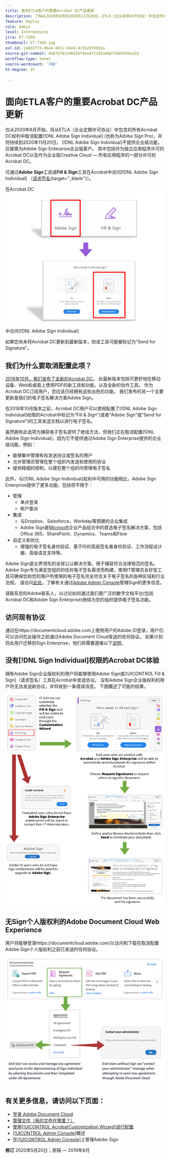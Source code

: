 ```yaml
---
title: 面向ETLA客户的重要Acrobat DC产品更新
description: 了解从2020年8月到2020年11月20日，ETLA（企业定期许可协议）中包含的Acrobat DC权利的重要更改
feature: Deploy
role: Admin
level: Intermediate
jira: KT-7269
thumbnail: KT-7269.jpg
exl-id: 1a8d3f7d-96a4-4811-b4e9-9c55287b92ea
source-git-commit: 4e6fbf91e96d26f9ee8f1105ad68738b9450a32d
workflow-type: tm+mt
source-wordcount: '700'
ht-degree: 2%

---
```


# 面向ETLA客户的重要Acrobat DC产品更新

仅从2020年8月开始，将从ETLA（企业定期许可协议）中包含的所有Acrobat DC权利中取消配置[!DNL Adobe Sign Individual] (也称为Adobe Sign Pro)，并将持续到2020年11月20日。 [!DNL Adobe Sign Individual]不提供企业级功能，应替换为Adobe Sign Enterprise企业版客户。 其中包括作为独立应用程序许可的Acrobat DC以及作为企业版Creative Cloud — 所有应用程序的一部分许可的Acrobat DC。

可通过&#x200B;**Adobe Sign**&#x200B;工具或&#x200B;**Fill &amp; Sign**&#x200B;工具在Acrobat中访问[!DNL Adobe Sign Individual] （[请求签名](https://www.adobe.com/acrobat/online/request-signature.html){target="_blank"}）。

在Acrobat DC![&#128279;](../assets/Deploy_SignEntitle1.png)中访问[!DNL Adobe Sign Individual]

如果您尚未将Acrobat DC更新到最新版本，则该工具可能被标记为“Send for Signature”。

## 我们为什么要取消配置此项？

[2018年10月，我们发布了全新的Acrobat DC](https://news.adobe.com/news/news-details/2018/Adobe-Redefines-What-Is-Possible-With-PDF-With-All-New-Acrobat-DC)。 此最新版本包括可更好地在移动设备、Web和桌面上使用PDF的新工具和功能，以及全新的协作工具。 作为Acrobat DC订阅用户，您应该已经拥有这些出色的功能。 我们发布的另一个主要更新是我们的电子签名解决方案Adobe Sign。

在2018年10月版本之前，Acrobat DC用户可以使用配置了[!DNL Adobe Sign Individual]权限的Acrobat中标记为“Fill &amp; Sign”(或者“Adobe Sign”或“Send for Signature”)的工具发送文档以进行电子签名。

虽然拥有此选项为捕获电子签名提供了绝佳方法，但我们正在取消配置[!DNL Adobe Sign Individual]，因为它不提供通过Adobe Sign Enterprise提供的企业级功能，例如：

* 能够集中管理有权发送协议或签名的用户
* 允许管理员管理在整个组织内发送和使用的协议
* 提供精细的控制，以便在整个组织内管理电子签名

此外，与[!DNL Adobe Sign Individual]权利中可用的功能相比，Adobe Sign Enterprise提供了更多功能，包括但不限于：

* 管理
   * 单点登录
   * 帐户委派
* 集成
   * 与Dropbox、Salesforce、Workday等预建的企业集成
   * Adobe Sign是[Microsoft](https://acrobat.adobe.com/us/en/business/integrations/microsoft.html)企业产品组合中的首选电子签名解决方案，包括Office 365、SharePoint、Dynamics、Teams和Flow
* 自定义和优化
   * 增强的电子签名身份验证、基于ID的高级签名者身份验证、工作流程设计器、高级语言支持等。

Adobe Sign是业界领先的全球公认解决方案，用于捕获符合法律规范的签名。 Adobe Sign专为满足您组织的任何电子签名需求而构建，使用IT管理员友好型工具可确保您和您的用户所使用的电子签名完全符合关于电子签名的各种区域和行业法规。 请访问[此处](https://helpx.adobe.com/cn/enterprise/using/verify-domain-ownership.html)，了解有关通过[Adobe Admin Console](https://helpx.adobe.com/cn/enterprise/using/admin-console.html)管理Sign的更多信息。

请联系您的Adobe联系人，以讨论如何通过我们更广泛的数字文档平台(包括Acrobat DC和Adobe Sign Enterprise)继续为您的组织提供电子签名功能。

## 访问现有协议

通过在https://documentcloud.adobe.com上使用用户的Adobe ID登录，用户仍可以访问在此操作之前通过Adobe Document Cloud发送的任何协议。 如果计划将此用户迁移到Sign Enterprise，他们将需要遵循以下[说明](https://helpx.adobe.com/cn/sign/kb/how-to-download-signed-documents---adobe-sign.html)。

## 没有[!DNL Sign Individual]权限的Acrobat DC体验

拥有Adobe Sign企业版权利的用户将能够使用Adobe Sign或[!UICONTROL Fill &amp; Sign]（请求签名）工具在Acrobat中发送协议。
没有Adobe Sign企业版权利的用户将无法发送新协议，并将收到一条错误消息。 下图概述了可能的结果。

![Acrobat DC体验的错误消息](../assets/Deploy_SignEntitle2.png)

## 无Sign个人版权利的Adobe Document Cloud Web Experience

用户将能够登录https://documentcloud.adobe.com/以访问和下载在取消配置Adobe Sign个人版权利之前已发送的任何协议。

![Document CloudWeb体验的错误消息](../assets/Deploy_SignEntitle3.png)

## 有关更多信息，请访问以下页面：

* [登录 Adobe Document Cloud](https://helpx.adobe.com/cn/document-cloud/help/sign-in.html)
* [管理文件（我的文件在哪里？）](https://helpx.adobe.com/cn/document-cloud/help/manage-files.html)
* [使用[!UICONTROL AcrobatCustomization Wizard]进行配置](https://www.adobe.com/devnet-docs/acrobatetk/tools/Wizard/WizardDC/index.html)
* [[!UICONTROL Admin Console]](https://helpx.adobe.com/cn/enterprise/using/admin-console.html)概述
* [在[!UICONTROL Admin Console]](https://helpx.adobe.com/cn/enterprise/using/verify-domain-ownership.html)上管理Adobe Sign

**修订** 2020年5月20日；原稿 — 2019年8月
